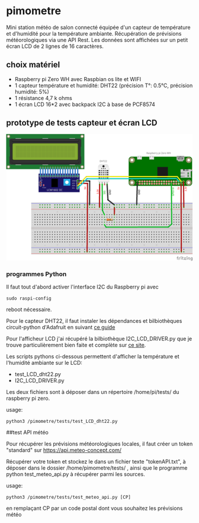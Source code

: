 # pimometre
Mini station météo de salon connecté équipée d'un capteur de température et d'humidité pour la température ambiante.
Récupération de prévisions météorologiques via une API Rest. 
Les données sont affichées sur un petit écran LCD de 2 lignes de 16 caractères.


## choix matériel
* Raspberry pi Zero WH avec Raspbian os lite et WIFI
* 1 capteur température et humidité: DHT22 (précision T°: 0.5°C, précision humidité: 5%)
* 1 résistance 4,7 k ohms
* 1 écran LCD 16*2 avec backpack I2C à base de PCF8574


## prototype de tests capteur et écran LCD
![fritzing_prototype_test](_docs/pimometre_test_fritzing.png)

### programmes Python

Il faut tout d'abord activer l'interface I2C du Raspberry pi avec 
```bach
sudo raspi-config
```
reboot nécessaire.

Pour le capteur DHT22, il faut instaler les dépendances et bilbiothèques circuit-python d'Adafruit en suivant [ce guide](https://circuitpython.readthedocs.io/projects/dht/en/latest/)

Pour l'afficheur LCD j'ai récupéré la bilbiothèque I2C_LCD_DRIVER.py que je trouve particulièrement bien faite et complète sur [ce site](https://www.circuitbasics.com/raspberry-pi-i2c-lcd-set-up-and-programming/).

Les scripts pythons ci-dessous permettent d'afficher la température et l'humidité ambiante sur le LCD:
* test_LCD_dht22.py
* I2C_LCD_DRIVER.py

Les deux fichiers sont à déposer dans un répertoire /home/pi/tests/ du raspberry pi zero.

usage: 
```bach
python3 /pimometre/tests/test_LCD_dht22.py
```

##test API météo

Pour récupérer les prévisions météorologiques locales, il faut créer un token "standard" sur https://api.meteo-concept.com/

Récupérer votre token et stockez le dans un fichier texte "tokenAPI.txt", à déposer dans le dossier /home/pimometre/tests/ , ainsi que le programme python test_meteo_api.py à récupérer parmi les sources.

usage:
```bach
python3 /pimometre/tests/test_meteo_api.py [CP] 
```
en remplaçant CP par un code postal dont vous souhaitez les prévisions météo 
